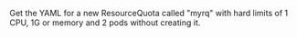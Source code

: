 Get the YAML for a new ResourceQuota called "myrq" with hard limits of 1 CPU, 1G or memory and 2 pods without creating it.
